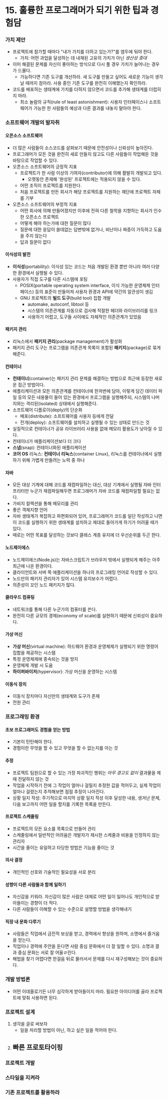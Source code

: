 # 15. 훌륭한 프로그래머가 되기 위한 팁과 경험담

### 가치 제안

- 프로젝트에 참가할 때마다 "내가 가치를 더하고 있는가?"를 염두에 둬야 한다.
  - 가치: 어떤 과업을 달성하는 데 내재된 고유의 가치가 아닌 *생산성 증대*
- 이미 해결된 문제를 자신이 좋아하는 방식으로 다시 풀 경우 가치가 늘어나는 경우가 드물다.
  - 가능하다면 기존 도구를 개선하라. 새 도구를 만들고 싶어도 새로운 기능이 생각날 때까지 참아라. 사용 중인 기존 도구를 완전히 이해했는지 확인하라.
- 코드를 배포하는 생태계에 가치를 더하지 않으면서 코드를 추가해 생태계를 더럽히지 마라.
  - 최소 놀람의 규칙(rule of least astonishment): 사용자 인터페이스나 소프트웨어가 가능한 한 사람들의 예상과 다른 결과를 내놓지 말아야 한다.

### 소프트웨어 개발의 발자취

#### 오픈소스 소프트웨어

- 더 많은 사람들이 소스코드를 살펴보기 때문에 안전성이나 신뢰성이 높아진다.
- 프로그래머가 모든 것을 완전히 새로 만들지 않고도 다른 사람들이 작업해둔 것을 바탕으로 작업할 수 있다.
- 오픈소스 소프트웨어의 긍정적 지표
  - 프로젝트가 한 사람 이상의 기여자(contributor)에 의해 활발히 개발되고 있다. 
    - 오랫동안 존재해 '완성된' 프로젝트에는 적용되지 않을 수 있다.
  - 어떤 조직이 프로젝트를 지원한다.
  - 처음 프로젝트를 만든 회사가 해당 프로젝트를 지원하는 재단에 프로젝트 자체를 기부
- 오픈소스 소프트웨어의 부정적 지표
  - 어떤 회사에 의해 만들어졌지만 이후에 전혀 다른 철학을 지향하는 회사가 인수한 오픈소스 프로젝트
  - 어떻게 해야 하는가에 대한 질문이 많다
  - 질문에 대한 응답이 쓸데없는 답변밖에 없거나, 비난이나 짜증이 가득하고 도움을 주지 않는다
  - 답과 질문이 없다

#### 이식성의 발전

- **이식성**(portability): 이식성 있는 코드는 처음 개발된 환경 뿐만 아니라 여러 다양한 환경에서 실행될 수 있다.
- 사용자가 직접 도구를 다른 시스템에 포팅
  - POSIX(portable operating system interface, 이식 가능한 운영체제 인터페이스) 등의 표준이 만들어져 사용자 환경과 API에 약간의 알관성이 생김
  - GNU 프로젝트의 **빌드 도구**(build tool) 집합 개발
    - automake, autoconf, libtool 등
    - 시스템의 의존관계를 자동으로 검사해 적절한 헤더와 라이브러리를 링크
    - 사용하기 어렵고, 도구들 사이에도 자체적인 의존관계가 있었음

#### 패키지 관리

- 리눅스에서 **패키지 관리**(package management)가 활성화
- 패키지 관리 도구는 프로그램을 의존관계 목록이 포함된 **패키지**(package)로 묶게 해준다.

#### 컨테이너

- **컨테이너**(container)는 패키지 관리 문제를 해결하는 방법으로 최근에 등장한 새로운 접근 방법이다.
- 애플리케이션과 모든 의존관계를 컨테이너에 한꺼번에 담아, 이렇게 담긴 데이터 파일 등의 모든 내용물이 들어 있는 환경에서 프로그램을 실행해주되, 시스템의 나머지와는 격리된(isolated) 상태에서 실행해준다.
- 소프트웨어 디플로이(deply)의 단순화
  - 배포(distribute): 소프트웨어를 사용자 등에게 전달
  - 전개(deploy): 소프트웨어를 설치하고 실행될 수 있는 상태로 만드는 것
- 실질적으로 컨테이너가 공유 라이브러리 사용을 없애 메모리 활용도가 낮아질 수 있다.
- 컨테이너가 애플리케이션보다 더 크다
- **스냅**(snap): 컨테이너화된 애플리케이션
- **코어 OS** 리눅스: **컨테이너 리눅스**(container Linux), 리눅스를 컨테이너에서 실행하기 위해 가볍게 만들려는 노력 중 하나

#### 자바

- 모든 대상 기계에 대해 코드를 재컴파일하는 대신, 대상 기계에서 실행될 자바 인터프리터만 누군가 재컴파일해두면 프로그래머가 자바 코드를 재컴파일할 필요는 없다.
- 가비지 컬렉션을 통해 메모리를 관리
- 좋은 객체지향 언어
- 자바 생태계가 복잡하고 파편화되어 있어, 프로그래머가 코드를 일단 작성하고 나면 이 코드를 실행하기 위한 생태계를 설치하고 제대로 돌아가게 하기가 어려울 때가 있다.
- 때로는 어떤 목표를 달성하는 것보다 클래스 계층 유지에 더 우선순위를 두곤 한다.

#### 노드제이에스

- 노드제이에스(Node.js)는 자바스크립트가 브라우저 밖에서 실행되게 해주는 아주 최근에 나온 환경이다.
- 클라이언트와 서버 쪽 애플리케이션을 하나의 프로그래밍 언어로 작성할 수 있다.
- 노드만의 패키지 관리자가 있어 시스템 유지보수가 어렵다.
- 의존성이 꼬인 노드 패키지가 많다.

#### 클라우드 컴퓨팅

- 네트워크를 통해 다른 누군가의 컴퓨터를 쓴다.
- 완전히 다른 규모의 경제(economy of scale)를 실현하기 때문에 신뢰성이 중요하다.

#### 가상 머신

- **가상 머신**(virtual machine): 하드웨어 환경과 운영체제가 실행되기 위한 명령어 집합을 제공하는 시스템
- 특정 운영체제에 종속되는 것을 방지
- 운영체제 개발 시 도움
- **하이퍼바이저**(hypervisor): 가상 머신을 운영하는 시스템

#### 이동식 장치

- 이동식 장치마다 자신만의 생태계와 도구가 존재
- 전원 관리

### 프로그래밍 환경

#### 초보 프로그래머도 경험을 얻는 방법

- 기본이 탄탄해야 한다.
- 경험이란 무엇을 할 수 있고 무엇을 할 수 없는지를 아는 것

#### 추정

- 프로젝트 팀원으로 할 수 있는 가장 파괴적인 행위는 *아무 경고도 없이* 결과물을 제때 전달하지 않는 것
- 작업을 시작하기 전에 그 작업이 얼마나 걸릴지 추정한 값을 적어두고, 실제 작업이 얼마나 걸렸는지 추적해보면 점점 추정이 나아진다.
- 상황 일지 작성: 주기적으로 마지막 상황 일지 작성 이후 달성한 내용, 생겨난 문제, 다음 보고까지 어떤 일을 할지를 기록한 목록을 만든다.

#### 프로젝트 스케줄링

- 프로젝트의 모든 요소를 목록으로 만들어 관리
- 스케줄링에서 일반적인 어려움은 개발자가 제시한 스케줄과 비용을 인정하지 않는 관리자
- 시간을 줄이는 유일하고 타당한 방법은 기능을 줄이는 것

#### 의사 결정

- 개인적인 선호와 기술적인 필요성을 서로 분리

#### 성향이 다른 사람들과 함께 일하기

- 자신감을 키워라. 자신감이 많은 사람은 대체로 어떤 일이 일어나도 개인적으로 받아들이는 경향이 더 적다.
- 다른 사람들이 이해할 수 있는 수준으로 설명할 방법을 생각해내기

#### 직장 내 문화 다루기

- 사람들은 직업에서 금전적 보상을 받고, 경력에서 향상을 원하며, 소명에서 즐거움을 얻는다.
- 직업이나 경력에 주안을 둔다면 사람 중심 문화에서 더 잘 일할 수 있다. 소명과 결과 중심 문화는 서로 잘 어울ㄹ린다.
- 해법을 찾기 어렵다면 한걸음 뒤로 물러서서 문제를 다시 재구성해보는 것이 중요하다.

### 개발 방법론

- 어떤 이데올로기든 너무 심각하게 받아들이지 마라. 필요한 아이디어를 골라 프로젝트에 맞춰 사용하면 된다.

### 프로젝트 설계

1. 생각을 글로 써보자
   - 일을 처리할 방법이 아닌, 하고 싶은 일을 적어야 한다.
2. 빠른 프로토타이핑
   - 

### 프로젝트 개발

### 스타일을 지켜라

### 기존 프로젝트를 활용하라

